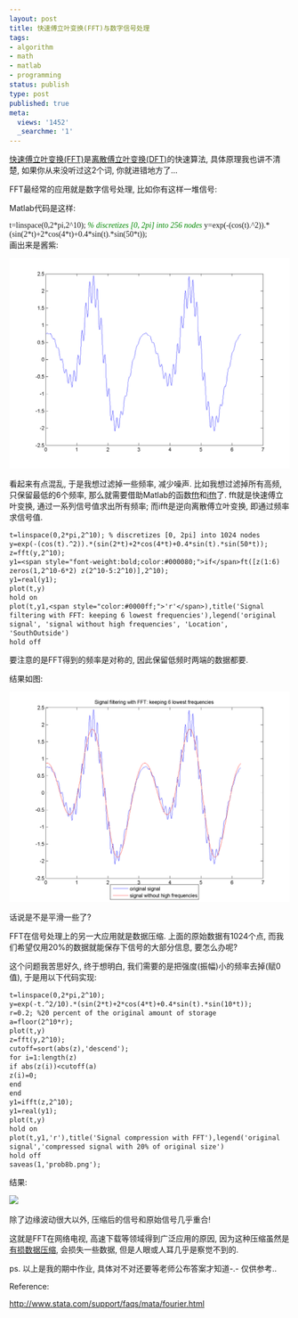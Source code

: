 ```yaml
---
layout: post
title: 快速傅立叶变换(FFT)与数字信号处理
tags:
- algorithm
- math
- matlab
- programming
status: publish
type: post
published: true
meta:
  views: '1452'
  _searchme: '1'
---
```

<a href="http://en.wikipedia.org/wiki/Fast_Fourier_transform" target="_blank">快速傅立叶变换(FFT)</a>是<a href="http://en.wikipedia.org/wiki/Discrete_Fourier_transform" target="_blank">离散傅立叶变换(DFT)</a>的快速算法, 具体原理我也讲不清楚, 如果你从来没听过这2个词, 你就进错地方了...

FFT最经常的应用就是数字信号处理, 比如你有这样一堆信号:

Matlab代码是这样:
<div style="font-family:&quot;">t=linspace(0,2*pi,2^10); <span style="font-style:italic;color:#008800;">% discretizes [0, 2pi] into 256 nodes</span>
y=exp(-(cos(t).^2)).*(sin(2*t)+2*cos(4*t)+0.4*sin(t).*sin(50*t));</div>
画出来是酱紫:

![](/images/2010/07/orisignal.png)

看起来有点混乱, 于是我想过滤掉一些频率, 减少噪声. 比如我想过滤掉所有高频, 只保留最低的6个频率, 那么就需要借助Matlab的函数<a href="http://www.mathworks.com/access/helpdesk/help/techdoc/index.html?/access/helpdesk/help/techdoc/ref/fft.html" target="_blank">fft</a>和<a href="http://www.mathworks.com/access/helpdesk/help/techdoc/index.html?/access/helpdesk/help/techdoc/ref/ifft.html" target="_blank">ifft</a>了. fft就是快速傅立叶变换, 通过一系列信号值求出所有频率; 而ifft是逆向离散傅立叶变换, 即通过频率求信号值.

```
t=linspace(0,2*pi,2^10); % discretizes [0, 2pi] into 1024 nodes
y=exp(-(cos(t).^2)).*(sin(2*t)+2*cos(4*t)+0.4*sin(t).*sin(50*t));
z=fft(y,2^10);
y1=<span style="font-weight:bold;color:#000080;">if</span>ft([z(1:6) zeros(1,2^10-6*2) z(2^10-5:2^10)],2^10);
y1=real(y1);
plot(t,y)
hold on
plot(t,y1,<span style="color:#0000ff;">'r'</span>),title('Signal filtering with FFT: keeping 6 lowest frequencies'),legend('original signal', 'signal without high frequencies', 'Location', 'SouthOutside')
hold off
```

要注意的是FFT得到的频率是对称的, 因此保留低频时两端的数据都要.

结果如图:

![](/images/2010/07/filtered.png)

话说是不是平滑一些了?

FFT在信号处理上的另一大应用就是数据压缩. 上面的原始数据有1024个点, 而我们希望仅用20%的数据就能保存下信号的大部分信息, 要怎么办呢?

这个问题我苦思好久, 终于想明白, 我们需要的是把强度(振幅)小的频率去掉(赋0值), 于是用以下代码实现:

```
t=linspace(0,2*pi,2^10);
y=exp(-t.^2/10).*(sin(2*t)+2*cos(4*t)+0.4*sin(t).*sin(10*t));
r=0.2; %20 percent of the original amount of storage
a=floor(2^10*r);
plot(t,y)
z=fft(y,2^10);
cutoff=sort(abs(z),'descend');
for i=1:length(z)
if abs(z(i))<cutoff(a)
z(i)=0;
end
end 
y1=ifft(z,2^10);
y1=real(y1);
plot(t,y)
hold on
plot(t,y1,'r'),title('Signal compression with FFT'),legend('original signal','compressed signal with 20% of original size')
hold off
saveas(1,'prob8b.png');
```

结果:

![](http://azaleasays.files.wordpress.com/2008/10/compressed.png)

除了边缘波动很大以外, 压缩后的信号和原始信号几乎重合!

这就是FFT在网络电视, 高速下载等领域得到广泛应用的原因, 因为这种压缩虽然是<a href="http://en.wikipedia.org/wiki/Lossy_compression" target="_blank">有损数据压缩</a>, 会损失一些数据, 但是人眼或人耳几乎是察觉不到的.

ps. 以上是我的期中作业, 具体对不对还要等老师公布答案才知道-.- 仅供参考..

Reference:

<a href="http://www.stata.com/support/faqs/mata/fourier.html" target="_blank">http://www.stata.com/support/faqs/mata/fourier.html</a>
